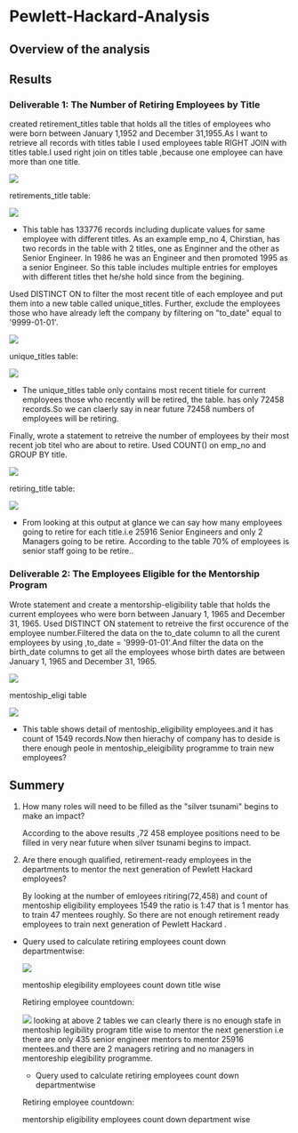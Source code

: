 # Pewlett-Hackard-Analysis
## Overview of the analysis

## Results

### Deliverable 1: The Number of Retiring Employees by Title
created retirement_titles table that holds all the titles of employees who were born between January 1,1952 and December 31,1955.As I want to retrieve all records with titles table I used employees table RIGHT JOIN with titles table.I used right join on titles table ,because one employee can have more than one title.

 ![](images/retirement_titlesQ.PNG)
     
  retirements_title table:
    
  ![](images/retirement_titles_table.PNG)
  
 -   This table has 133776 records including duplicate values for same employee with different titles. As an example emp_no 4, Chirstian, has two records in the table with 2 titles, one as Enginner and the other as Senior Engineer. In 1986 he was an Engineer and then promoted 1995 as a senior Engineer. So this table includes multiple entries for employes with different titles thet he/she hold since from the begining. 
     
     

Used DISTINCT ON to filter the most recent title of each employee and put them into a new table called unique_titles. Further, exclude the employees those who have already left the company by filtering on "to_date" equal to '9999-01-01'.

![](images/distinct%20titleQ.PNG)
 
 
unique_titles table:
 
![](images/unique_titles_table.PNG)

 - The unique_titles table only contains most recent titiele for current employees those who recently will be retired, the table. has only 72458 records.So we can claerly say in near future 72458 numbers of employees will be retiring.


Finally, wrote a statement to retreive the number of employees by their most recent job titel who are about to retire. Used COUNT() on emp_no and GROUP BY title.
 
![](images/counttitleQ.PNG)
    
   retiring_title table:
    
![](images/retirering_title%20table.PNG)

- From looking at this output at glance we can say how many employees going to retire for each title.i.e 25916 Senior Engineers and only 2 Managers going to be retire. According to the table 70% of employees is senior staff going to be retire..

### Deliverable 2: The Employees Eligible for the Mentorship Program

Wrote statement and create a mentorship-eligibility table that holds the current employees who were born between January 1, 1965 and December 31, 1965.
 Used DISTINCT ON statement to retreive the first occurence of the employee number.Filtered the data on the to_date column to all the curent employees by using ,to_date = '9999-01-01'.And filter the data on the birth_date columns to get all the employees whose birth dates are between January 1, 1965 and December 31, 1965.

![](images/mentonship_eligibilityQ.PNG)
     
mentoship_eligi table
     
![](images/mentoshi_eligi_table.PNG)

- This table shows detail of mentoship_eligibility employees.and it has count of 1549 records.Now then hierachy of company has to deside is there enough peole in mentoship_eleigibility programme to train new employees?

## Summery
1) How many roles will need to be filled as the "silver tsunami" begins to make an impact?

   According to the above results ,72 458 employee positions need to be filled in very near future when silver tsunami begins to impact.

2) Are there enough qualified, retirement-ready employees in the departments to mentor the next generation of Pewlett Hackard employees?

    By looking at the number of emloyees ritiring(72,458) and count of mentoship eligibility employees  1549 the ratio is 1:47 that is 1 mentor has to train 47 mentees roughly.
So there are not enough retirement ready employees to train next generation of Pewlett Hackard .

- Query used to calculate retiring employees count down departmentwise:

  ![](images/deptwiseretireQ.PNG)


  mentoship elegibility employees count down title wise
 
   Retiring employee countdown:
 
    ![](images/deptwiseretireT.PNG)
  looking at above 2 tables we can clearly there is no enough stafe in mentoship legibility program title wise to mentor the next generstion
  i.e there are only 435 senior engineer mentors to mentor 25916 mentees.and there are 2 managers retiring and no managers in mentoreship elegibility programme.
  
  - Query used to calculate retiring employees count down departmentwise
  
   
   
   Retiring employee countdown:
   
 
   mentorship eligibility employees count down department wise
   

 
